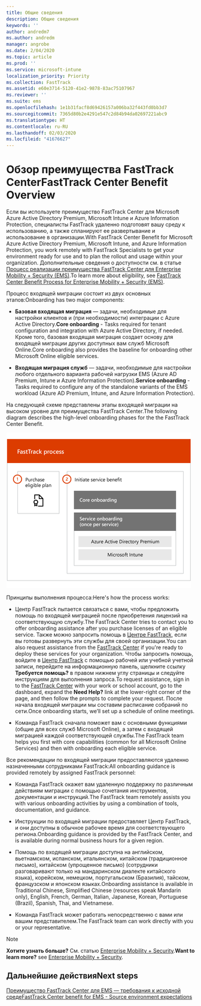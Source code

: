 ```yaml
---
title: Общие сведения
description: Общие сведения
keywords: ''
author: andredm7
ms.author: andredm
manager: angrobe
ms.date: 2/04/2020
ms.topic: article
ms.prod: ''
ms.service: microsoft-intune
localization_priority: Priority
ms.collection: FastTrack
ms.assetid: e60e3714-5120-41e2-9878-83ac75107967
ms.reviewer: ''
ms.suite: ems
ms.openlocfilehash: 1e1b31facf8d69426157a006ba32f443fd0bb3d7
ms.sourcegitcommit: 7365d80b2e4291e547c2d84b94da02697221abc9
ms.translationtype: HT
ms.contentlocale: ru-RU
ms.lasthandoff: 02/03/2020
ms.locfileid: "41676627"
---
```

# <a name="fasttrack-center-benefit-overview"></a><span data-ttu-id="37882-103">Обзор преимущества FastTrack Center</span><span class="sxs-lookup"><span data-stu-id="37882-103">FastTrack Center Benefit Overview</span></span>

<span data-ttu-id="37882-104">Если вы используете преимущество FastTrack Center для Microsoft Azure Active Directory Premium, Microsoft Intune и Azure Information Protection, специалисты FastTrack удаленно подготовят вашу среду к использованию, а также спланируют ее развертывание и использование в организации.</span><span class="sxs-lookup"><span data-stu-id="37882-104">With FastTrack Center Benefit for Microsoft Azure Active Directory Premium, Microsoft Intune, and Azure Information Protection, you work remotely with FastTrack Specialists to get your environment ready for use and to plan the rollout and usage within your organization.</span></span> <span data-ttu-id="37882-105">Дополнительные сведения о доступности см. в статье [Процесс реализации преимущества FastTrack Center для Enterprise Mobility + Security (EMS)](EMS-fasttrack-process.md).</span><span class="sxs-lookup"><span data-stu-id="37882-105">To learn more about eligibility, see [FastTrack Center Benefit Process for Enterprise Mobility + Security (EMS)](EMS-fasttrack-process.md).</span></span>

<span data-ttu-id="37882-106">Процесс входящей миграции состоит из двух основных этапов:</span><span class="sxs-lookup"><span data-stu-id="37882-106">Onboarding has two major components:</span></span>

-   <span data-ttu-id="37882-107">**Базовая входящая миграция** — задачи, необходимые для настройки клиентов и (при необходимости) интеграции с Azure Active Directory.</span><span class="sxs-lookup"><span data-stu-id="37882-107">**Core onboarding** - Tasks required for tenant configuration and integration with Azure Active Directory, if needed.</span></span> <span data-ttu-id="37882-108">Кроме того, базовая входящая миграция создает основу для входящей миграции других доступных вам служб Microsoft Online.</span><span class="sxs-lookup"><span data-stu-id="37882-108">Core onboarding also provides the baseline for onboarding other Microsoft Online eligible services.</span></span>

-   <span data-ttu-id="37882-109">**Входящая миграция служб** — задачи, необходимые для настройки любого отдельного варианта рабочей нагрузки EMS (Azure AD Premium, Intune и Azure Information Protection).</span><span class="sxs-lookup"><span data-stu-id="37882-109">**Service onboarding** - Tasks required to configure any of the standalone variants of the EMS workload (Azure AD Premium, Intune, and Azure Information Protection).</span></span>

<span data-ttu-id="37882-110">На следующей схеме представлены этапы входящей миграции на высоком уровне для преимущества FastTrack Center.</span><span class="sxs-lookup"><span data-stu-id="37882-110">The following diagram describes the high-level onboarding phases for the the FastTrack Center Benefit.</span></span>

![Этапы входящей миграции на высоком уровне с использованием преимущества FastTrack Center](./media/ft-onboarding-process.png)

<span data-ttu-id="37882-112">Принципы выполнения процесса:</span><span class="sxs-lookup"><span data-stu-id="37882-112">Here's how the process works:</span></span>

- <span data-ttu-id="37882-113">Центр FastTrack пытается связаться с вами, чтобы предложить помощь по входящей миграцией после приобретения лицензий на соответствующую службу.</span><span class="sxs-lookup"><span data-stu-id="37882-113">The FastTrack Center tries to contact you to offer onboarding assistance after you purchase licenses of an eligible service.</span></span> <span data-ttu-id="37882-114">Также можно запросить помощь в [Центре FastTrack](https://go.microsoft.com/fwlink/?linkid=780698), если вы готовы развернуть эти службы для своей организации.</span><span class="sxs-lookup"><span data-stu-id="37882-114">You can also request assistance from the [FastTrack Center](https://go.microsoft.com/fwlink/?linkid=780698) if you're ready to deploy these services for your organization.</span></span> <span data-ttu-id="37882-115">Чтобы запросить помощь, войдите в [Центр FastTrack](https://go.microsoft.com/fwlink/?linkid=780698) с помощью рабочей или учебной учетной записи, перейдите на информационную панель, щелкните ссылку **Требуется помощь?** в правом нижнем углу страницы и следуйте инструкциям для выполнения запроса.</span><span class="sxs-lookup"><span data-stu-id="37882-115">To request assistance, sign in to the [FastTrack Center](https://go.microsoft.com/fwlink/?linkid=780698) with your work or school account, go to the dashboard, expand the **Need Help?** link at the lower-right corner of the page, and then follow the prompts to complete your request.</span></span> <span data-ttu-id="37882-116">После начала входящей миграции мы составим расписание собраний по сети.</span><span class="sxs-lookup"><span data-stu-id="37882-116">Once onboarding starts, we’ll set up a schedule of online meetings.</span></span>

-   <span data-ttu-id="37882-117">Команда FastTrack сначала поможет вам с основными функциями (общие для всех служб Microsoft Online), а затем с входящей миграцией каждой соответствующей службы.</span><span class="sxs-lookup"><span data-stu-id="37882-117">The FastTrack team helps you first with core capabilities (common for all Microsoft Online Services) and then with onboarding each eligible service.</span></span>

<span data-ttu-id="37882-118">Все рекомендации по входящей миграции предоставляются удаленно назначенными сотрудниками FastTrack:</span><span class="sxs-lookup"><span data-stu-id="37882-118">All onboarding guidance is provided remotely by assigned FastTrack personnel:</span></span>

-   <span data-ttu-id="37882-119">Команда FastTrack окажет вам удаленную поддержку по различным действиям миграции с помощью сочетания инструментов, документации и инструкций.</span><span class="sxs-lookup"><span data-stu-id="37882-119">The FastTrack team remotely assists you with various onboarding activities by using a combination of tools, documentation, and guidance.</span></span>

-   <span data-ttu-id="37882-120">Инструкции по входящей миграции предоставляет Центр FastTrack, и они доступны в обычное рабочее время для соответствующего региона.</span><span class="sxs-lookup"><span data-stu-id="37882-120">Onboarding guidance is provided by the FastTrack Center, and is available during normal business hours for a given region.</span></span>

-   <span data-ttu-id="37882-121">Помощь по входящей миграции доступна на английском, вьетнамском, испанском, итальянском, китайском (традиционное письмо), китайском (упрощенное письмо) (сотрудники разговаривают только на мандаринском диалекте китайского языка), корейском, немецком, португальском (Бразилия), тайском, французском и японском языках.</span><span class="sxs-lookup"><span data-stu-id="37882-121">Onboarding assistance is available in Traditional Chinese, Simplified Chinese (resources speak Mandarin only), English, French, German, Italian, Japanese, Korean, Portuguese (Brazil), Spanish, Thai, and Vietnamese.</span></span>

-   <span data-ttu-id="37882-122">Команда FastTrack может работать непосредственно с вами или вашим представителем.</span><span class="sxs-lookup"><span data-stu-id="37882-122">The FastTrack team can work directly with you or your representative.</span></span>

> [!NOTE]
> <span data-ttu-id="37882-123">**Хотите узнать больше?** См. статью [Enterprise Mobility + Security](https://www.microsoft.com/cloud-platform/enterprise-mobility).</span><span class="sxs-lookup"><span data-stu-id="37882-123">**Want to learn more?** see [Enterprise Mobility + Security](https://www.microsoft.com/cloud-platform/enterprise-mobility).</span></span>

## <a name="next-steps"></a><span data-ttu-id="37882-124">Дальнейшие действия</span><span class="sxs-lookup"><span data-stu-id="37882-124">Next steps</span></span>

[<span data-ttu-id="37882-125">Преимущество FastTrack Center для EMS — требования к исходной среде</span><span class="sxs-lookup"><span data-stu-id="37882-125">FastTrack Center benefit for EMS - Source environment expectations</span></span>](EMS-source-environment-expectations.md)
